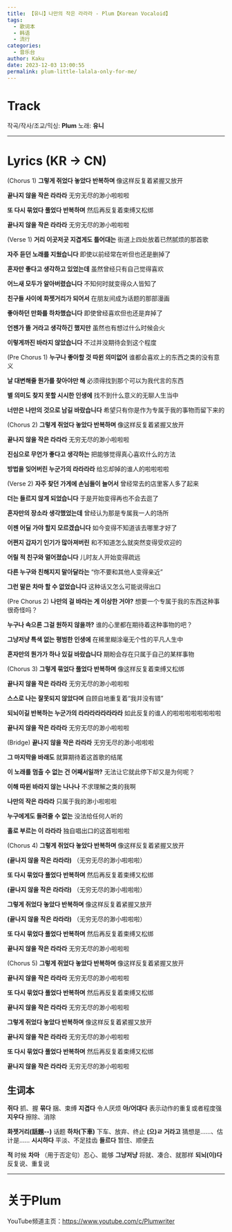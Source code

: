 ```yaml
---
title: 【유니】나만의 작은 라라라 - Plum【Korean Vocaloid】
tags:
  - 歌词本
  - 韩语
  - 流行
categories:
  - 音乐台
author: Kaku
date: 2023-12-03 13:00:55
permalink: plum-little-lalala-only-for-me/
---
```


# Track

<lite-youtube videoid="1svMTrf8uXc"></lite-youtube>

작곡/작사/조교/믹싱: **Plum**
노래: **유니**

<!--more-->

---

# Lyrics (KR → CN)

(Chorus 1)
**그렇게 쥐었다 놓았다 반복하며**
像这样反复着紧握又放开

**끝나지 않을 작은 라라라**
无穷无尽的渺小啦啦啦

**또 다시 묶었다 풀었다 반복하며**
然后再反复着束缚又松绑

**끝나지 않을 작은 라라라**
无穷无尽的渺小啦啦啦

(Verse 1)
**거리 이곳저곳 지겹게도 틀어대는**
街道上四处放着已然腻烦的那首歌

**자주 듣던 노래를 지웠습니다**
即使以前经常在听但也还是删掉了

**혼자만 좋다고 생각하고 있었는데**
虽然曾经只有自己觉得喜欢

**어느새 모두가 알아버렸습니다**
不知何时就变得众人皆知了

**친구들 사이에 화젯거리가 되어서**
在朋友间成为话题的那部漫画

**좋아하던 만화를 하차했습니다**
即使曾经喜欢但也还是弃掉了

**언젠가 뜰 거라고 생각하긴 했지만**
虽然也有想过什么时候会火

**이렇게까진 바라지 않았습니다**
不过并没期待会到这个程度

(Pre Chorus 1)
**누구나 좋아할 것 따윈 의미없어**
谁都会喜欢上的东西之类的没有意义

**날 대변해줄 뭔가를 찾아야만 해**
必须得找到那个可以为我代言的东西

**별 의미도 찾지 못할 시시한 인생에**
找不到什么意义的无聊人生当中

**너만은 나만의 것으로 남길 바랐습니다**
希望只有你是作为专属于我的事物而留下来的

(Chorus 2)
**그렇게 쥐었다 놓았다 반복하며**
像这样反复着紧握又放开

**끝나지 않을 작은 라라라**
无穷无尽的渺小啦啦啦

**진심으로 무언가 좋다고 생각하는**
把能够觉得真心喜欢什么的方法

**방법을 잊어버린 누군가의 라라라라**
给忘却掉的谁人的啦啦啦啦

(Verse 2)
**자주 찾던 가게에 손님들이 늘어서**
曾经常去的店里客人多了起来

**더는 들르지 않게 되었습니다**
于是开始变得再也不会去逛了

**혼자만의 장소라 생각했었는데**
曾经认为那是专属我一人的场所

**이젠 어딜 가야 할지 모르겠습니다**
如今变得不知道该去哪里才好了

**어쩐지 갑자기 인기가 많아져버린**
和不知道怎么就突然变得受欢迎的

**어릴 적 친구와 멀어졌습니다**
儿时友人开始变得疏远

**다른 누구와 친해지지 말아달라는**
“你不要和其他人变得亲近”

**그런 말은 차마 할 수 없었습니다**
这种话又怎么可能说得出口

(Pre Chorus 2)
**나만의 걸 바라는 게 이상한 거야?**
想要一个专属于我的东西这种事很奇怪吗？

**누구나 속으론 그걸 원하지 않을까?**
谁的心里都在期待着这种事物的吧？

**그냥저냥 특색 없는 평범한 인생에**
在稀里糊涂毫无个性的平凡人生中

**혼자만의 뭔가가 하나 있길 바랐습니다**
期盼会存在只属于自己的某样事物

(Chorus 3)
**그렇게 묶었다 풀었다 반복하며**
像这样反复着束缚又松绑

**끝나지 않을 작은 라라라**
无穷无尽的渺小啦啦啦

**스스로 나는 잘못되지 않았다며**
自顾自地重复着“我并没有错”

**되뇌이길 반복하는 누군가의 라라라라라라라라**
如此反复的谁人的啦啦啦啦啦啦啦啦

**끝나지 않을 작은 라라라**
无穷无尽的渺小啦啦啦

(Bridge)
**끝나지 않을 작은 라라라**
无穷无尽的渺小啦啦啦

**그 마지막을 바래도**
就算期待着这首歌的结尾

**이 노래를 멈출 수 없는 건 어째서일까?**
无法让它就此停下却又是为何呢？

**이해 따윈 바라지 않는 나나나**
不求理解之类的我啊

**나만의 작은 라라라**
只属于我的渺小啦啦啦

**누구에게도 들려줄 수 없는**
没法给任何人听的

**홀로 부르는 이 라라라**
独自唱出口的这首啦啦啦

(Chorus 4)
**그렇게 쥐었다 놓았다 반복하며**
像这样反复着紧握又放开

**(끝나지 않을 작은 라라라)**
（无穷无尽的渺小啦啦啦）

**또 다시 묶었다 풀었다 반복하며**
然后再反复着束缚又松绑

**(끝나지 않을 작은 라라라)**
（无穷无尽的渺小啦啦啦）

**그렇게 쥐었다 놓았다 반복하며**
像这样反复着紧握又放开

**(끝나지 않을 작은 라라라)**
（无穷无尽的渺小啦啦啦）

**또 다시 묶었다 풀었다 반복하며**
然后再反复着束缚又松绑

**끝나지 않을 작은 라라라**
无穷无尽的渺小啦啦啦

(Chorus 5)
**그렇게 쥐었다 놓았다 반복하며**
像这样反复着紧握又放开

**끝나지 않을 작은 라라라**
无穷无尽的渺小啦啦啦

**또 다시 묶었다 풀었다 반복하며**
然后再反复着束缚又松绑

**끝나지 않을 작은 라라라**
无穷无尽的渺小啦啦啦

**그렇게 쥐었다 놓았다 반복하며**
像这样反复着紧握又放开

**끝나지 않을 작은 라라라**
无穷无尽的渺小啦啦啦

**또 다시 묶었다 풀었다 반복하며**
然后再反复着束缚又松绑

**끝나지 않을 작은 라라라**
无穷无尽的渺小啦啦啦

## 生词本

**쥐다** 抓、握
**묶다** 捆、束缚
**지겹다** 令人厌烦
**아/어대다** 表示动作的重复或者程度强
**지우다** 擦除、消除

**화젯거리(話題--)** 话题
**하차(下車)** 下车、放弃、终止
**(으)ㄹ 거라고** 猜想是……、估计是……
**시시하다** 平淡、不足挂齿
**들르다** 暂住、顺便去

**적** 时候
**차마** （用于否定句）忍心、能够
**그냥저냥** 将就、凑合、就那样
**되뇌(이)다** 反复说、重复说

---

# 关于Plum

YouTube频道主页：https://www.youtube.com/c/Plumwriter